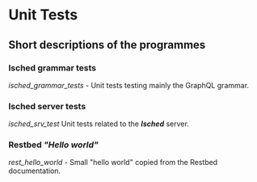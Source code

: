 # Unit Tests
## Short descriptions of the programmes

### Isched grammar tests
*isched_grammar_tests* - Unit tests testing mainly the GraphQL grammar.

### Isched server tests
*isched_srv_test* Unit tests related to the ***Isched*** server.

### Restbed *"Hello world"*
*rest_hello_world* - Small "hello world" copied from the Restbed documentation.

```

```
